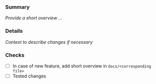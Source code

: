 ### Summary
_Provide a short overview ..._

### Details
_Context to describe changes if necessary_

### Checks
- [ ] In case of new feature, add short overview in ```docs/<corresponding file>``` 
- [ ] Tested changes

